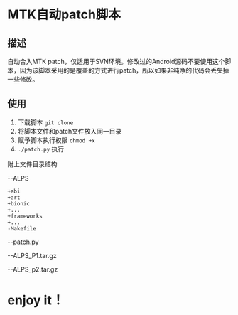 # MTK自动patch脚本
## 描述
自动合入MTK patch，仅适用于SVN环境。修改过的Android源码不要使用这个脚本，因为该脚本采用的是覆盖的方式进行patch，所以如果非纯净的代码会丢失掉一些修改。
## 使用
1. 下载脚本 `git clone`
2. 将脚本文件和patch文件放入同一目录
3. 赋予脚本执行权限 `chmod +x`
4. `./patch.py` 执行  


附上文件目录结构

--ALPS

    +abi
    +art
    +bionic
    +...
    +frameworks
    +...
    -Makefile
    
--patch.py

--ALPS_P1.tar.gz

--ALPS_p2.tar.gz


# enjoy it！
